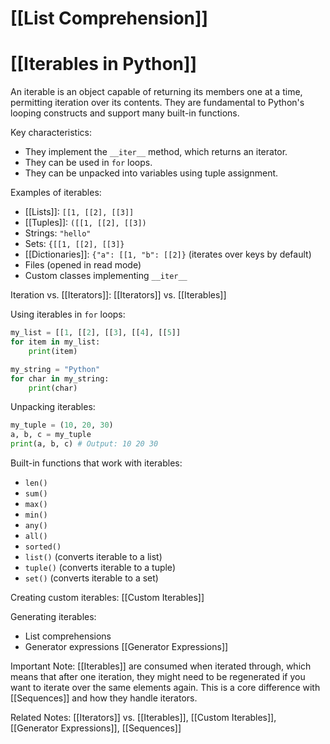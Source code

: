 # [[List Comprehension]]
# [[Iterables in Python]] 
An iterable is an object capable of returning its members one at a time, permitting iteration over its contents.  They are fundamental to Python's looping constructs and support many built-in functions.

Key characteristics:

*   They implement the `__iter__` method, which returns an iterator.
*   They can be used in `for` loops.
*   They can be unpacked into variables using tuple assignment.


Examples of iterables:

*   [[Lists]]:  `[[1, [[2], [[3]]`
*   [[Tuples]]: `([[1, [[2], [[3])`
*   Strings: `"hello"`
*   Sets: `{[[1, [[2], [[3]}`
*   [[Dictionaries]]: `{"a": [[1, "b": [[2]}` (iterates over keys by default)
*   Files (opened in read mode)
*   Custom classes implementing `__iter__`


Iteration vs. [[Iterators]]: [[Iterators]] vs. [[Iterables]]


Using iterables in `for` loops:

```python
my_list = [[1, [[2], [[3], [[4], [[5]]
for item in my_list:
    print(item)

my_string = "Python"
for char in my_string:
    print(char)
```

Unpacking iterables:

```python
my_tuple = (10, 20, 30)
a, b, c = my_tuple
print(a, b, c) # Output: 10 20 30
```

Built-in functions that work with iterables:

*   `len()`
*   `sum()`
*   `max()`
*   `min()`
*   `any()`
*   `all()`
*   `sorted()`
*   `list()` (converts iterable to a list)
*   `tuple()` (converts iterable to a tuple)
*   `set()` (converts iterable to a set)


Creating custom iterables: [[Custom Iterables]]

Generating iterables:

*   List comprehensions
*   Generator expressions [[Generator Expressions]]

Important Note: [[Iterables]] are consumed when iterated through, which means that after one iteration, they might need to be regenerated if you want to iterate over the same elements again.  This is a core difference with [[Sequences]] and how they handle iterators.

Related Notes: [[Iterators]] vs. [[Iterables]], [[Custom Iterables]], [[Generator Expressions]], [[Sequences]]
